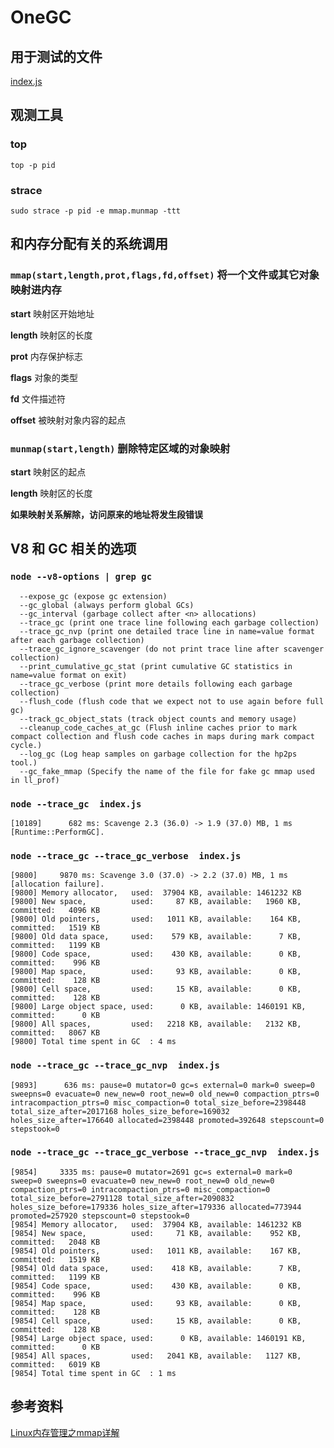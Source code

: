 # OneGC

## 用于测试的文件

[index.js](https://github.com/wyvernnot/javascript_performance_measurement/tree/gh-pages/garbage_collector/index.js)

## 观测工具

### top

```
top -p pid
```

### strace

```
sudo strace -p pid -e mmap.munmap -ttt
```

## 和内存分配有关的系统调用

### `mmap(start,length,prot,flags,fd,offset)` 将一个文件或其它对象映射进内存

**start**
映射区开始地址

**length**
映射区的长度

**prot**
内存保护标志

**flags**
对象的类型

**fd**
文件描述符

**offset**
被映射对象内容的起点

### `munmap(start,length)` 删除特定区域的对象映射

**start**
映射区的起点

**length**
映射区的长度

__如果映射关系解除，访问原来的地址将发生段错误__


## V8 和 GC 相关的选项

### `node --v8-options | grep gc`

```
  --expose_gc (expose gc extension)
  --gc_global (always perform global GCs)
  --gc_interval (garbage collect after <n> allocations)
  --trace_gc (print one trace line following each garbage collection)
  --trace_gc_nvp (print one detailed trace line in name=value format after each garbage collection)
  --trace_gc_ignore_scavenger (do not print trace line after scavenger collection)
  --print_cumulative_gc_stat (print cumulative GC statistics in name=value format on exit)
  --trace_gc_verbose (print more details following each garbage collection)
  --flush_code (flush code that we expect not to use again before full gc)
  --track_gc_object_stats (track object counts and memory usage)
  --cleanup_code_caches_at_gc (Flush inline caches prior to mark compact collection and flush code caches in maps during mark compact cycle.)
  --log_gc (Log heap samples on garbage collection for the hp2ps tool.)
  --gc_fake_mmap (Specify the name of the file for fake gc mmap used in ll_prof)
```

### `node --trace_gc  index.js`

```
[10189]      682 ms: Scavenge 2.3 (36.0) -> 1.9 (37.0) MB, 1 ms [Runtime::PerformGC].
```

### `node --trace_gc --trace_gc_verbose  index.js`

```
[9800]     9870 ms: Scavenge 3.0 (37.0) -> 2.2 (37.0) MB, 1 ms [allocation failure].
[9800] Memory allocator,   used:  37904 KB, available: 1461232 KB
[9800] New space,          used:     87 KB, available:   1960 KB, committed:   4096 KB
[9800] Old pointers,       used:   1011 KB, available:    164 KB, committed:   1519 KB
[9800] Old data space,     used:    579 KB, available:      7 KB, committed:   1199 KB
[9800] Code space,         used:    430 KB, available:      0 KB, committed:    996 KB
[9800] Map space,          used:     93 KB, available:      0 KB, committed:    128 KB
[9800] Cell space,         used:     15 KB, available:      0 KB, committed:    128 KB
[9800] Large object space, used:      0 KB, available: 1460191 KB, committed:      0 KB
[9800] All spaces,         used:   2218 KB, available:   2132 KB, committed:   8067 KB
[9800] Total time spent in GC  : 4 ms
```

### `node --trace_gc --trace_gc_nvp  index.js`

```
[9893]      636 ms: pause=0 mutator=0 gc=s external=0 mark=0 sweep=0 sweepns=0 evacuate=0 new_new=0 root_new=0 old_new=0 compaction_ptrs=0 intracompaction_ptrs=0 misc_compaction=0 total_size_before=2398448 total_size_after=2017168 holes_size_before=169032 holes_size_after=176640 allocated=2398448 promoted=392648 stepscount=0 stepstook=0 
```

### `node --trace_gc --trace_gc_verbose --trace_gc_nvp  index.js`

```
[9854]     3335 ms: pause=0 mutator=2691 gc=s external=0 mark=0 sweep=0 sweepns=0 evacuate=0 new_new=0 root_new=0 old_new=0 compaction_ptrs=0 intracompaction_ptrs=0 misc_compaction=0 total_size_before=2791128 total_size_after=2090832 holes_size_before=179336 holes_size_after=179336 allocated=773944 promoted=257920 stepscount=0 stepstook=0 
[9854] Memory allocator,   used:  37904 KB, available: 1461232 KB
[9854] New space,          used:     71 KB, available:    952 KB, committed:   2048 KB
[9854] Old pointers,       used:   1011 KB, available:    167 KB, committed:   1519 KB
[9854] Old data space,     used:    418 KB, available:      7 KB, committed:   1199 KB
[9854] Code space,         used:    430 KB, available:      0 KB, committed:    996 KB
[9854] Map space,          used:     93 KB, available:      0 KB, committed:    128 KB
[9854] Cell space,         used:     15 KB, available:      0 KB, committed:    128 KB
[9854] Large object space, used:      0 KB, available: 1460191 KB, committed:      0 KB
[9854] All spaces,         used:   2041 KB, available:   1127 KB, committed:   6019 KB
[9854] Total time spent in GC  : 1 ms
```

## 参考资料

[Linux内存管理之mmap详解](http://blog.chinaunix.net/uid-26669729-id-3077015.html)